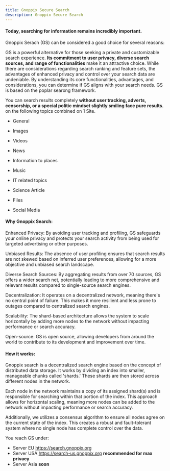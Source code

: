 ```yaml
---
title: Gnoppix Secure Search  
description: Gnoppix Secure Search   
---
```


#### Today, searching for information remains incredibly important. 

 

Gnoppix Serach (GS) can be considered a good choice for several reasons:

 

GS is a powerful alternative for those seeking a private and customizable search experience. **Its commitment to user privacy, diverse search sources, and range of functionalities** make it an attractive choice. While there are considerations regarding search ranking and feature sets, the advantages of enhanced privacy and control over your search data are undeniable.
By understanding its core functionalities, advantages, and considerations, you can determine if GS aligns with your search needs.  GS is based on the poplar searxng framework.

 

You can search results completely **without user tracking, adverts, censorship, or a special politic mindset slightly smiling face pure results**. on the following topics combined on 1 Site. 

 

- General 

- Images

- Videos 

- News

- Information to places

- Music

- IT related topics

- Science Article 

- Files

- Social Media  



#### Why Gnoppix Search: 

Enhanced Privacy: By avoiding user tracking and profiling, GS safeguards your online privacy and protects your search activity from being used for targeted advertising or other purposes.

Unbiased Results: The absence of user profiling ensures that search results are not skewed based on inferred user preferences, allowing for a more objective and unbiased search landscape.

Diverse Search Sources: By aggregating results from over 70 sources, GS offers a wider search net, potentially leading to more comprehensive and relevant results compared to single-source search engines.

Decentralization: It operates on a decentralized network, meaning there's no central point of failure. This makes it more resilient and less prone to outages compared to centralized search engines.

Scalability: The shard-based architecture allows the system to scale horizontally by adding more nodes to the network without impacting performance or search accuracy.

Open-source: GS is open source, allowing developers from around the world to contribute to its development and improvement over time.

#### How it works: 

Gnoppix search is a decentralized search engine based on the concept of distributed data storage. It works by dividing an index into smaller, manageable chunks called 'shards.' These shards are then stored across different nodes in the network.

Each node in the network maintains a copy of its assigned shard(s) and is responsible for searching within that portion of the index. This approach allows for horizontal scaling, meaning more nodes can be added to the network without impacting performance or search accuracy.

Additionally, we utilizes a consensus algorithm to ensure all nodes agree on the current state of the index. This creates a robust and fault-tolerant system where no single node has complete control over the data.

 

You reach GS under: 

*  Server EU https://search.gnoppix.org 
*  Server USA https://search-us.gnoppix.org **recommended for max privacy**	            
*  Server Asia **soon**



